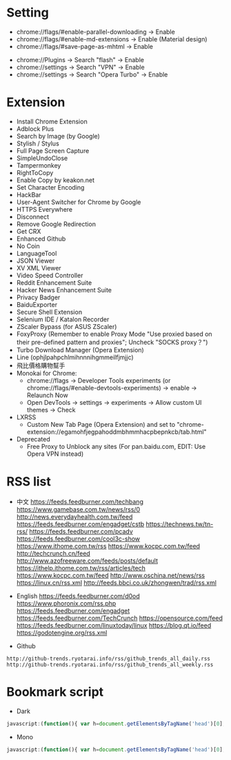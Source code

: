 Setting
=====
* chrome://flags/#enable-parallel-downloading -> Enable
* chrome://flags/#enable-md-extensions -> Enable (Material design)
* chrome://flags/#save-page-as-mhtml -> Enable
<!-- * chrome://flags/#smooth-scrolling -> Enable -->
<!-- * chrome://flags/#personal-news-notifications -> Enable -->
<!-- * chrome://flags/#enable-quic -> Enable -->
<!-- * chrome://flags/#toolkit-bookmarks -> Enable -->
<!-- * chrome://flags/#enable-suggestions-with-substring-match -> Enable -->
<!-- * chrome://flags/#enable-simple-cache-backend -> Enable -->
<!-- * chrome://flags/#enable-client-lo-fi -> Enable -->
<!-- * chrome://flags/#enable-module-scripts-import-meta-url -> Enable -->
<!-- * chrome://flags/#enable-javascript-harmony -> Enable -->
<!-- * chrome://flags/#enable-asm-webassembly -> Enable -->
<!-- * chrome://flags/#enable-webassembly -> Enable -->
<!-- * chrome://flags/#enable-webassembly-streaming -> Enable -->
<!-- * chrome://flags/#enable-future-v8-vm-features -> Enable -->
<!-- * chrome://flags/#enable-experimental-web-platform-features -> Enable -->
<!-- * chrome://flags/#overlay-scrollbars -> Enable (Automatically hidding scrollbar) -->
<!-- * chrome://flags/#disable-background-video-track -> Enable -->
<!-- * chrome://flags/#enable-new-print-preview -> Enable -->
<!-- * chrome://flags/#enable-async-image-decoding -> Enable -->
* chrome://Plugins -> Search "flash" -> Enable
* chrome://settings -> Search "VPN" -> Enable
* chrome://settings -> Search "Opera Turbo" -> Enable

Extension
=====
* Install Chrome Extension
* Adblock Plus
* Search by Image (by Google)
* Stylish / Stylus
* Full Page Screen Capture
* SimpleUndoClose
* Tampermonkey
* RightToCopy
* Enable Copy by keakon.net
* Set Character Encoding
* HackBar
* User-Agent Switcher for Chrome by Google
* HTTPS Everywhere
* Disconnect
* Remove Google Redirection
* Get CRX
* Enhanced Github
* No Coin
* LanguageTool
* JSON Viewer
* XV XML Viewer
* Video Speed Controller
* Reddit Enhancement Suite
* Hacker News Enhancement Suite
* Privacy Badger
* BaiduExporter
* Secure Shell Extension
* Selenium IDE / Katalon Recorder
* ZScaler Bypass (for ASUS ZScaler)
* FoxyProxy (Remember to enable Proxy Mode "Use proxied based on their pre-defined pattern and proxies"; Uncheck "SOCKS proxy？")
* Turbo Download Manager (Opera Extension)
* Line (ophjlpahpchlmihnnnihgmmeilfjmjjc)
* 飛比價格購物幫手
* Monokai for Chrome:
    * chrome://flags -> Developer Tools experiments (or chrome://flags/#enable-devtools-experiments) -> enable -> Relaunch Now
    * Open DevTools -> settings -> experiments -> Allow custom UI themes -> Check
* LXRSS
    * Custom New Tab Page (Opera Extension) and set to "chrome-extension://egamohfjegpahoddmbhmmhacpbepnkcb/tab.html"
* Deprecated
    * Free Proxy to Unblock any sites (For pan.baidu.com, EDIT: Use Opera VPN instead)

RSS list
=====
* 中文
https://feeds.feedburner.com/techbang
https://www.gamebase.com.tw/news/rss/0
http://news.everydayhealth.com.tw/feed
https://feeds.feedburner.com/engadget/cstb
https://technews.tw/tn-rss/
https://feeds.feedburner.com/pcadv
https://feeds.feedburner.com/cool3c-show
https://www.ithome.com.tw/rss
https://www.kocpc.com.tw/feed
http://techcrunch.cn/feed
http://www.azofreeware.com/feeds/posts/default
https://ithelp.ithome.com.tw/rss/articles/tech
https://www.kocpc.com.tw/feed
http://www.oschina.net/news/rss
https://linux.cn/rss.xml
http://feeds.bbci.co.uk/zhongwen/trad/rss.xml

* English
https://feeds.feedburner.com/d0od
https://www.phoronix.com/rss.php
https://feeds.feedburner.com/engadget
https://feeds.feedburner.com/TechCrunch
https://opensource.com/feed
https://feeds.feedburner.com/linuxtoday/linux
https://blog.qt.io/feed
https://godotengine.org/rss.xml

* Github
```
http://github-trends.ryotarai.info/rss/github_trends_all_daily.rss
http://github-trends.ryotarai.info/rss/github_trends_all_weekly.rss
```


Bookmark script
=====
* Dark
```javascript
javascript:(function(){ var h=document.getElementsByTagName('head')[0],s=document.createElement('style');s.setAttribute('type','text/css'); s.appendChild(document.createTextNode('html{-webkit-filter:invert(100%) hue-rotate(180deg) contrast(70%) !important; background: #fff;} .line-content {background-color: #fefefe;}'));h.appendChild(s); })()
```
* Mono
```javascript
javascript:(function(){ var h=document.getElementsByTagName('head')[0],s=document.createElement('style');s.setAttribute('type','text/css'); s.appendChild(document.createTextNode('@font-face{font-family:ASCII;src:local("Ubuntu Mono"),local("Consolas");unicode-range:U+00-7F,U+FF01-FF5E}@font-face{font-family:CJK;src:local("Droid Sans Fallback"),local("DroidMono"),local("Wenquanyi Micro Hei"),local("WenQuanYi Zen Hei"),local("Sarasa Mono TC"),local("Microsoft JhengHei"),local("Microsoft YaHei");unicode-range:U+2E80-FAFF}*,* *,[class],[id],[name]{font-family:ASCII,CJK,sans-serif!important;font-weight:400!important}'));h.appendChild(s); })()
```

